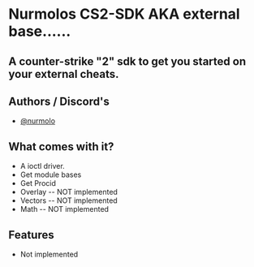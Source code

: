 
# Nurmolos CS2-SDK AKA external base......

## A counter-strike "2" sdk to get you started on your external cheats.

## Authors / Discord's

- [@nurmolo]()

## What comes with it?

- A ioctl driver.
- Get module bases
- Get Procid
- Overlay -- NOT implemented
- Vectors -- NOT implemented
- Math -- NOT implemented
## Features

- Not implemented

